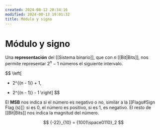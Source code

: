 ```yaml
---
created: 2024-08-12 20:34:16
modified: 2024-08-13 19:01:32
title: Módulo y signo
---
```


# Módulo y signo

Una **representación** del [[Sistema binario]], que con $n$ [[Bit|Bits]], nos permite representar $2^n - 1$ números el siguiente intervalo.

$$
\left[
- 2^{(n - 1)} + 1,
+ 2^{(n - 1)} - 1
\right]
$$

El **MSB** nos indica si el número es negativo o no, similar a la [[Flags#Sign Flag (s)]]: si es $0$, el número es positivo, si es $1$, es negativo. El resto de [[Bit|Bits]] nos indica la magnitud del número.

$$
{-22}_{10} = {1001\space0110}_2
$$

